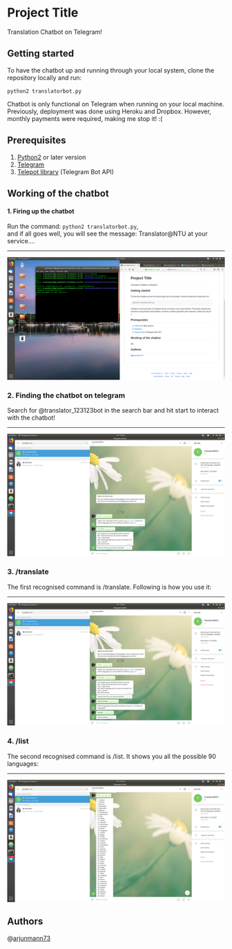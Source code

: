 # Project Title
Translation Chatbot on Telegram!

## Getting started
To have the chatbot up and running through your local system, clone the repository locally and run:
```
python2 translatorbot.py
```
Chatbot is only functional on Telegram when running on your local machine. Previously, deployment was done using Heroku and Dropbox. However, monthly payments were required, making me stop it! :(

## Prerequisites
1. [Python2](https://www.python.org/downloads/) or later version
2. [Telegram](https://telegram.org/)
3. [Telepot library](https://telepot.readthedocs.io/en/latest/) (Telegram Bot API)

## Working of the chatbot
#### 1. Firing up the chatbot
Run the command: ``` python2 translatorbot.py ```, <br>
and if all goes well, you will see the message: Translator@NTU at your service....

---
![](images/picture5.png)

### 2. Finding the chatbot on telegram
Search for @translator_123123bot in the search bar and hit start to interact with the chatbot!

---
![](images/picture2.png)

### 3. /translate 
The first recognised command is /translate. Following is how you use it:

---
![](images/picture3.png)

### 4. /list
The second recognised command is /list. It shows you all the possible 90 languages:

---
![](images/picture4.png)

## Authors
@[arjunmann73](https://github.com/arjunmann73)

